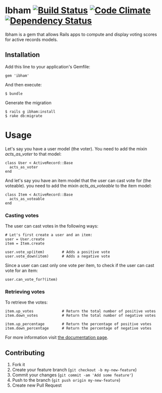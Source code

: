 # Ibham [![Build Status](https://secure.travis-ci.org/bloc40/ibham.png)](http://travis-ci.org/bloc40/ibham) [![Code Climate](https://codeclimate.com/badge.png)](https://codeclimate.com/github/bloc40/ibham) [![Dependency Status](https://gemnasium.com/bloc40/ibham.png)](https://gemnasium.com/bloc40/ibham)

Ibham is a gem that allows Rails apps to compute and display voting scores for active records models.

## Installation

Add this line to your application's Gemfile:

    gem 'ibham'

And then execute:

    $ bundle

Generate the migration

    $ rails g ibham:install
    $ rake db:migrate

# Usage

Let's say you have a user model (the voter). You need to add the mixin
*acts_as_voter* to that model:

    class User < ActiveRecord::Base
      acts_as_voter
    end

And let's say you have an item model that the user can cast vote for
(the voteable). you need to add the mixin *acts_as_voteable* to the item
model:

    class Item < ActiveRecord::Base
      acts_as_voteable
    end

### Casting votes

The user can cast votes in the following ways:

    # Let's first create a user and an item:
    user = User.create
    item = Item.create

    user.vote_up(item)        # Adds a positive vote
    user.vote_down(item)      # Adds a negative vote

Since a user can cast only one vote per item, to check if the user can
cast vote for an item:

    user.can_vote_for?(item)

### Retrieving votes

To retrieve the votes:

    item.up_votes             # Return the total number of positive votes
    item.down_votes           # Return the total number of negative votes

    item.up_percentage        # Return the percentage of positive votes
    item.down_percentage      # Return the percentage of negative votes

For more information visit [the documentation
page](http://rubydoc.info/github/bloc40/ibham/master/frames).
## Contributing

1. Fork it
2. Create your feature branch (`git checkout -b my-new-feature`)
3. Commit your changes (`git commit -am 'Add some feature'`)
4. Push to the branch (`git push origin my-new-feature`)
5. Create new Pull Request
